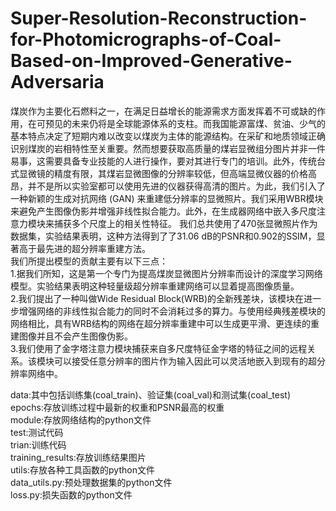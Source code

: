 # Super-Resolution-Reconstruction-for-Photomicrographs-of-Coal-Based-on-Improved-Generative-Adversaria

煤炭作为主要化石燃料之一，在满足日益增长的能源需求方面发挥着不可或缺的作用，在可预见的未来仍将是全球能源体系的支柱。而我国能源富煤、贫油、少气的基本特点决定了短期内难以改变以煤炭为主体的能源结构。在采矿和地质领域正确识别煤炭的岩相特性至关重要。然而想要获取高质量的煤岩显微组分图片并非一件易事，这需要具备专业技能的人进行操作，要对其进行专门的培训。此外，传统台式显微镜的精度有限，其煤岩显微图像的分辨率较低，但高端显微仪器的价格高昂，并不是所以实验室都可以使用先进的仪器获得高清的图片。为此，我们引入了一种新颖的生成对抗网络 (GAN) 来重建低分辨率的显微照片。我们采用WBR模块来避免产生图像伪影并增强非线性拟合能力。此外，在生成器网络中嵌入多尺度注意力模块来捕获多个尺度上的相关性特征。 我们总共使用了470张显微照片作为数据集，实验结果表明，这种方法得到了了31.06 dB的PSNR和0.902的SSIM，显著高于最先进的超分辨率重建方法。  
我们所提出模型的贡献主要有以下三点：  
1.据我们所知，这是第一个专门为提高煤炭显微图片分辨率而设计的深度学习网络模型。实验结果表明这种轻量级超分辨率重建网络可以显着提高图像质量。  
2.我们提出了一种叫做Wide Residual Block(WRB)的全新残差块，该模块在进一步增强网络的非线性拟合能力的同时不会消耗过多的算力。与使用经典残差模块的网络相比，具有WRB结构的网络在超分辨率重建中可以生成更平滑、更连续的重建图像并且不会产生图像伪影。  
3.我们使用了金字塔注意力模块捕获来自多尺度特征金字塔的特征之间的远程关系。该模块可以接受任意分辨率的图片作为输入因此可以灵活地嵌入到现有的超分辨率网络中。  
  
data:其中包括训练集(coal_train)、验证集(coal_val)和测试集(coal_test)  
epochs:存放训练过程中最新的权重和PSNR最高的权重  
module:存放网络结构的python文件  
test:测试代码  
trian:训练代码  
training_results:存放训练结果图片  
utils:存放各种工具函数的python文件  
data_utils.py:预处理数据集的python文件  
loss.py:损失函数的python文件
